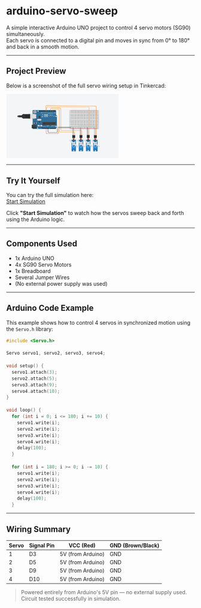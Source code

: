# arduino-servo-sweep

A simple interactive Arduino UNO project to control 4 servo motors (SG90) simultaneously.  
Each servo is connected to a digital pin and moves in sync from 0° to 180° and back in a smooth motion.

---

## Project Preview

Below is a screenshot of the full servo wiring setup in Tinkercad:

<img src="4servo.png" alt="4 Servo Motors Arduino Project" width="300"/>

---

## Try It Yourself

You can try the full simulation here:  
 [Start Simulation](https://www.tinkercad.com/things/9ysM454EFyN-incredible-gaaris-kasi)

Click **"Start Simulation"** to watch how the servos sweep back and forth using the Arduino logic.

---

## Components Used

- 1x Arduino UNO  
- 4x SG90 Servo Motors  
- 1x Breadboard  
- Several Jumper Wires  
- (No external power supply was used)

---

## Arduino Code Example

This example shows how to control 4 servos in synchronized motion using the `Servo.h` library:

```cpp
#include <Servo.h>

Servo servo1, servo2, servo3, servo4;

void setup() {
  servo1.attach(3);
  servo2.attach(5);
  servo3.attach(9);
  servo4.attach(10);
}

void loop() {
  for (int i = 0; i <= 180; i += 10) {
    servo1.write(i);
    servo2.write(i);
    servo3.write(i);
    servo4.write(i);
    delay(100);
  }

  for (int i = 180; i >= 0; i -= 10) {
    servo1.write(i);
    servo2.write(i);
    servo3.write(i);
    servo4.write(i);
    delay(100);
  }
```
---

## Wiring Summary

| Servo | Signal Pin | VCC (Red)         | GND (Brown/Black) |
|-------|------------|-------------------|-------------------|
| 1     | D3         | 5V (from Arduino) | GND               |
| 2     | D5         | 5V (from Arduino) | GND               |
| 3     | D9         | 5V (from Arduino) | GND               |
| 4     | D10        | 5V (from Arduino) | GND               |

> Powered entirely from Arduino's 5V pin — no external supply used.  
> Circuit tested successfully in simulation.
